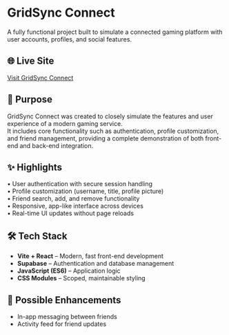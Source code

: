 # GridSync Connect  
A fully functional project built to simulate a connected gaming platform with user accounts, profiles, and social features.

## 🌐 Live Site  
[Visit GridSync Connect](https://your-live-link.com) <!-- Replace with your live site link -->

## 🎯 Purpose  
GridSync Connect was created to closely simulate the features and user experience of a modern gaming service.  
It includes core functionality such as authentication, profile customization, and friend management, providing a complete demonstration of both front-end and back-end integration.

## ✨ Highlights  
• User authentication with secure session handling  
• Profile customization (username, title, profile picture)  
• Friend search, add, and remove functionality  
• Responsive, app-like interface across devices  
• Real-time UI updates without page reloads  

## 🛠 Tech Stack  
- **Vite + React** – Modern, fast front-end development  
- **Supabase** – Authentication and database management  
- **JavaScript (ES6)** – Application logic  
- **CSS Modules** – Scoped, maintainable styling

## 📌 Possible Enhancements  
- In-app messaging between friends  
- Activity feed for friend updates

